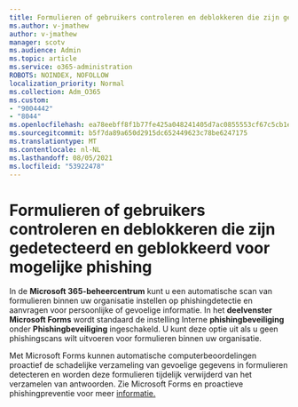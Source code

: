```yaml
---
title: Formulieren of gebruikers controleren en deblokkeren die zijn gedetecteerd en geblokkeerd voor mogelijke phishing
ms.author: v-jmathew
author: v-jmathew
manager: scotv
ms.audience: Admin
ms.topic: article
ms.service: o365-administration
ROBOTS: NOINDEX, NOFOLLOW
localization_priority: Normal
ms.collection: Adm_O365
ms.custom:
- "9004442"
- "8044"
ms.openlocfilehash: ea78eebff8f1b77fe425a048241405d7ac0855553cf67c5cb1eed93a8cf7e74d
ms.sourcegitcommit: b5f7da89a650d2915dc652449623c78be6247175
ms.translationtype: MT
ms.contentlocale: nl-NL
ms.lasthandoff: 08/05/2021
ms.locfileid: "53922478"
---
```

# <a name="review-and-unblock-forms-or-users-detected-and-blocked-for-potential-phishing"></a>Formulieren of gebruikers controleren en deblokkeren die zijn gedetecteerd en geblokkeerd voor mogelijke phishing

In de **Microsoft 365-beheercentrum** kunt u een automatische scan van formulieren binnen uw organisatie instellen op phishingdetectie en aanvragen voor persoonlijke of gevoelige informatie. In het **deelvenster Microsoft Forms** wordt standaard de instelling Interne **phishingbeveiliging** onder **Phishingbeveiliging** ingeschakeld. U kunt deze optie uit als u geen phishingscans wilt uitvoeren voor formulieren binnen uw organisatie.

Met Microsoft Forms kunnen automatische computerbeoordelingen proactief de schadelijke verzameling van gevoelige gegevens in formulieren detecteren en worden deze formulieren tijdelijk verwijderd van het verzamelen van antwoorden. Zie Microsoft Forms en proactieve phishingpreventie voor meer [informatie.](https://support.microsoft.com/office/microsoft-forms-and-proactive-phishing-prevention-b3950a20-296d-4e8e-96f5-594ced998a90)
